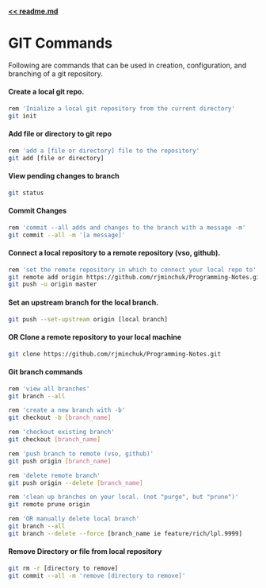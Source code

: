 #### [<< readme.md](../README.md) 
# GIT Commands
Following are commands that can be used in creation, configuration, and branching of a git repository.

#### Create a local git repo.
```sh
rem 'Inialize a local git repository from the current directory' 
git init
```

#### Add file or directory to git repo
```sh
rem 'add a [file or directory] file to the repository'
git add [file or directory]
```

#### View pending changes to branch
```sh
git status
```

#### Commit Changes
```sh
rem 'commit --all adds and changes to the branch with a message -m'
git commit --all -m '[a message]'
```

#### Connect a local repository to a remote repository (vso, github).
```sh
rem 'set the remote repository in which to connect your local repo to'
git remote add origin https://github.com/rjminchuk/Programming-Notes.git
git push -u origin master
```

#### Set an upstream branch for the local branch.
```sh
git push --set-upstream origin [local branch]
```

#### OR Clone a remote repository to your local machine
```sh
git clone https://github.com/rjminchuk/Programming-Notes.git
```

#### Git branch commands
```sh
rem 'view all branches'
git branch --all

rem 'create a new branch with -b' 
git checkout -b [branch_name]

rem 'checkout existing branch'
git checkout [branch_name]

rem 'push branch to remote (vso, github)'
git push origin [branch_name]

rem 'delete remote branch'
git push origin --delete [branch_name]

rem 'clean up branches on your local. (not "purge", but "prune")'
git remote prune origin 

rem 'OR manually delete local branch'
git branch --all
git branch --delete --force [branch_name ie feature/rich/lpl.9999]
```

#### Remove Directory or file from local repository
```sh
git rm -r [directory to remove]
git commit --all -m 'remove [directory to remove]'
```